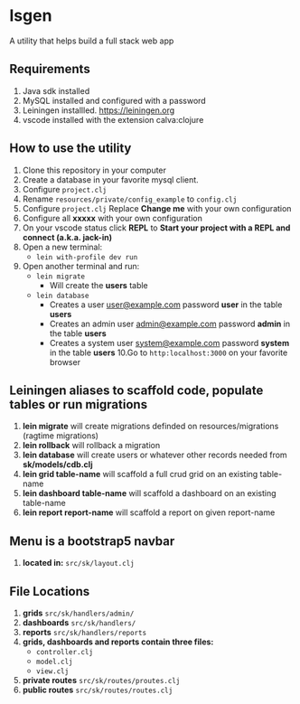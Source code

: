 # lsgen
A utility that helps build a full stack web app

## Requirements
1. Java sdk installed
2. MySQL installed and configured with a password
3. Leiningen installled. https://leiningen.org
4. vscode installed with the extension calva:clojure

## How to use the utility
1. Clone this repository in your computer
2. Create a database in your favorite mysql client.
3. Configure `project.clj`
4. Rename `resources/private/config_example` to `config.clj`
5. Configure `project.clj` Replace **Change me** with your own configuration
6. Configure all **xxxxx** with your own configuration
7. On your vscode status click **REPL** to  **Start your project with a REPL and connect (a.k.a. jack-in)**
8. Open a new terminal: 
   * `lein with-profile dev run`
9. Open another terminal and run:
   * `lein migrate`
      * Will create the **users** table
   * `lein database`
      * Creates a user user@example.com password **user** in the table **users**
      * Creates an admin user admin@example.com password **admin** in the table **users**
      * Creates a system user system@example.com password **system** in the table **users**
10.Go to `http:localhost:3000` on your favorite browser

## Leiningen aliases to scaffold code, populate tables or run migrations
1. **lein migrate** will create migrations definded on resources/migrations (ragtime migrations)
2. **lein rollback** will rollback a migration
3. **lein database** will create users or whatever other records needed from **sk/models/cdb.clj**
4. **lein grid table-name** will scaffold a full crud grid on an existing table-name
5. **lein dashboard table-name** will scaffold a dashboard on an existing table-name
6. **lein report report-name** will scaffold a report on given report-name

## Menu is a bootstrap5 navbar
1. **located in:** `src/sk/layout.clj`

## File Locations
1. **grids** `src/sk/handlers/admin/`
2. **dashboards** `src/sk/handlers/`
3. **reports** `src/sk/handlers/reports`
4. **grids, dashboards and reports contain three files:**
   * `controller.clj`
   * `model.clj`
   * `view.clj`
5. **private routes** `src/sk/routes/proutes.clj`
6. **public routes** `src/sk/routes/routes.clj`
